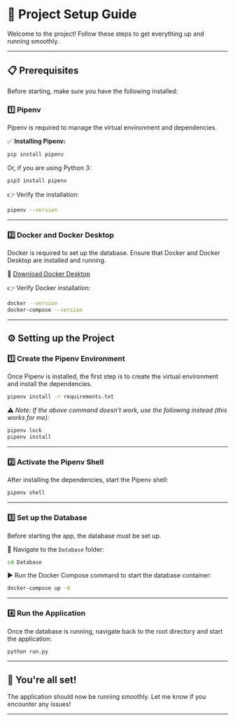 # 🚀 Project Setup Guide

Welcome to the project! Follow these steps to get everything up and running smoothly. 

---

## 📋 Prerequisites

Before starting, make sure you have the following installed:

### 1️⃣ Pipenv

Pipenv is required to manage the virtual environment and dependencies.

✅ **Installing Pipenv:**

```bash
pip install pipenv
```

Or, if you are using Python 3:

```bash
pip3 install pipenv
```

👉 Verify the installation:

```bash
pipenv --version
```

---

### 2️⃣ Docker and Docker Desktop

Docker is required to set up the database. Ensure that Docker and Docker Desktop are installed and running.

🔗 [Download Docker Desktop](https://www.docker.com/products/docker-desktop/)

👉 Verify Docker installation:

```bash
docker --version
docker-compose --version
```

---

## ⚙️ Setting up the Project

### 1️⃣ Create the Pipenv Environment

Once Pipenv is installed, the first step is to create the virtual environment and install the dependencies.

```bash
pipenv install -r requirements.txt
```

⚠️ *Note: If the above command doesn’t work, use the following instead (this works for me):*

```bash
pipenv lock
pipenv install
```

---

### 2️⃣ Activate the Pipenv Shell

After installing the dependencies, start the Pipenv shell:

```bash
pipenv shell
```

---

### 3️⃣ Set up the Database

Before starting the app, the database must be set up.

📁 Navigate to the `Database` folder:

```bash
cd Database
```

▶️ Run the Docker Compose command to start the database container:

```bash
docker-compose up -d
```

---

### 4️⃣ Run the Application

Once the database is running, navigate back to the root directory and start the application:

```bash
python run.py
```

---

## 🎉 You're all set!

The application should now be running smoothly. Let me know if you encounter any issues!

---

